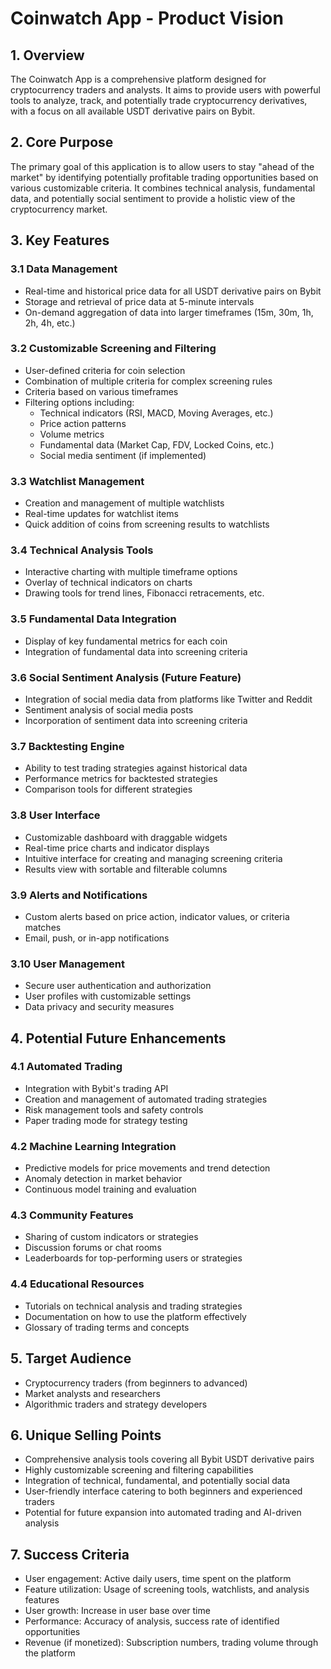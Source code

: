 # Coinwatch App - Product Vision

## 1. Overview

The Coinwatch App is a comprehensive platform designed for cryptocurrency traders and analysts. It aims to provide users with powerful tools to analyze, track, and potentially trade cryptocurrency derivatives, with a focus on all available USDT derivative pairs on Bybit.

## 2. Core Purpose

The primary goal of this application is to allow users to stay "ahead of the market" by identifying potentially profitable trading opportunities based on various customizable criteria. It combines technical analysis, fundamental data, and potentially social sentiment to provide a holistic view of the cryptocurrency market.

## 3. Key Features

### 3.1 Data Management
- Real-time and historical price data for all USDT derivative pairs on Bybit
- Storage and retrieval of price data at 5-minute intervals
- On-demand aggregation of data into larger timeframes (15m, 30m, 1h, 2h, 4h, etc.)

### 3.2 Customizable Screening and Filtering
- User-defined criteria for coin selection
- Combination of multiple criteria for complex screening rules
- Criteria based on various timeframes
- Filtering options including:
  - Technical indicators (RSI, MACD, Moving Averages, etc.)
  - Price action patterns
  - Volume metrics
  - Fundamental data (Market Cap, FDV, Locked Coins, etc.)
  - Social media sentiment (if implemented)

### 3.3 Watchlist Management
- Creation and management of multiple watchlists
- Real-time updates for watchlist items
- Quick addition of coins from screening results to watchlists

### 3.4 Technical Analysis Tools
- Interactive charting with multiple timeframe options
- Overlay of technical indicators on charts
- Drawing tools for trend lines, Fibonacci retracements, etc.

### 3.5 Fundamental Data Integration
- Display of key fundamental metrics for each coin
- Integration of fundamental data into screening criteria

### 3.6 Social Sentiment Analysis (Future Feature)
- Integration of social media data from platforms like Twitter and Reddit
- Sentiment analysis of social media posts
- Incorporation of sentiment data into screening criteria

### 3.7 Backtesting Engine
- Ability to test trading strategies against historical data
- Performance metrics for backtested strategies
- Comparison tools for different strategies

### 3.8 User Interface
- Customizable dashboard with draggable widgets
- Real-time price charts and indicator displays
- Intuitive interface for creating and managing screening criteria
- Results view with sortable and filterable columns

### 3.9 Alerts and Notifications
- Custom alerts based on price action, indicator values, or criteria matches
- Email, push, or in-app notifications

### 3.10 User Management
- Secure user authentication and authorization
- User profiles with customizable settings
- Data privacy and security measures

## 4. Potential Future Enhancements

### 4.1 Automated Trading
- Integration with Bybit's trading API
- Creation and management of automated trading strategies
- Risk management tools and safety controls
- Paper trading mode for strategy testing

### 4.2 Machine Learning Integration
- Predictive models for price movements and trend detection
- Anomaly detection in market behavior
- Continuous model training and evaluation

### 4.3 Community Features
- Sharing of custom indicators or strategies
- Discussion forums or chat rooms
- Leaderboards for top-performing users or strategies

### 4.4 Educational Resources
- Tutorials on technical analysis and trading strategies
- Documentation on how to use the platform effectively
- Glossary of trading terms and concepts

## 5. Target Audience

- Cryptocurrency traders (from beginners to advanced)
- Market analysts and researchers
- Algorithmic traders and strategy developers

## 6. Unique Selling Points

- Comprehensive analysis tools covering all Bybit USDT derivative pairs
- Highly customizable screening and filtering capabilities
- Integration of technical, fundamental, and potentially social data
- User-friendly interface catering to both beginners and experienced traders
- Potential for future expansion into automated trading and AI-driven analysis

## 7. Success Criteria

- User engagement: Active daily users, time spent on the platform
- Feature utilization: Usage of screening tools, watchlists, and analysis features
- User growth: Increase in user base over time
- Performance: Accuracy of analysis, success rate of identified opportunities
- Revenue (if monetized): Subscription numbers, trading volume through the platform
